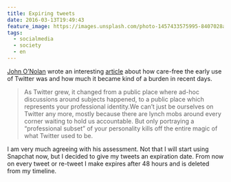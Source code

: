 ```yaml
---
title: Expiring tweets
date: 2016-03-13T19:49:43
feature_image: https://images.unsplash.com/photo-1457433575995-8407028a9970?ixlib=rb-0.3.5&q=80&fm=jpg&crop=entropy&cs=tinysrgb&w=1080&fit=max&ixid=eyJhcHBfaWQiOjExNzczfQ&s=6e0ca51aa7e06e3f3625b39355ad2619
tags:
  - socialmedia
  - society
  - en
---
```


[John O’Nolan](http://john.onolan.org/about/) wrote an interesting [article](http://john.onolan.org/snapchat/) about how care-free the early use of Twitter was and how much it became kind of a burden in recent days.

> As Twitter grew, it changed from a public place where ad-hoc discussions around subjects happened, to a public place which represents your professional identity.We can’t just be ourselves on Twitter any more, mostly because there are lynch mobs around every corner waiting to hold us accountable. But only portraying a “professional subset” of your personality kills off the entire magic of what Twitter used to be.

I am very much agreeing with his assessment. Not that I will start using Snapchat now, but I decided to give my tweets an expiration date. From now on every tweet or re-tweet I make expires after 48 hours and is deleted from my timeline.
